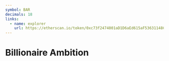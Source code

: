 ```yaml
---
symbol: BAR
decimals: 18
links:
  - name: explorer
    url: https://etherscan.io/token/0xc73f2474001aD1D6aEd615aF53631148CF98dE6b
---
```


# Billionaire Ambition
